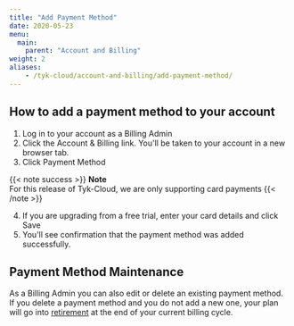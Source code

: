 ```yaml
---
title: "Add Payment Method"
date: 2020-05-23
menu:
  main:
    parent: "Account and Billing"
weight: 2
aliases:
    - /tyk-cloud/account-and-billing/add-payment-method/
---
```


## How to add a payment method to your account

1. Log in to your account as a Billing Admin
2. Click the Account & Billing link. You'll be taken to your account in a new browser tab.
3. Click Payment Method

{{< note success >}}
**Note**  
For this release of Tyk-Cloud, we are only supporting card payments
{{< /note >}}

4. If you are upgrading from a free trial, enter your card details and click Save
5. You'll see confirmation that the payment method was added successfully.

## Payment Method Maintenance

As a Billing Admin you can also edit or delete an existing payment method. If you delete a payment method and you do not add a new one, your plan will go into [retirement](/docs/account-billing/retirement/) at the end of your current billing cycle.

